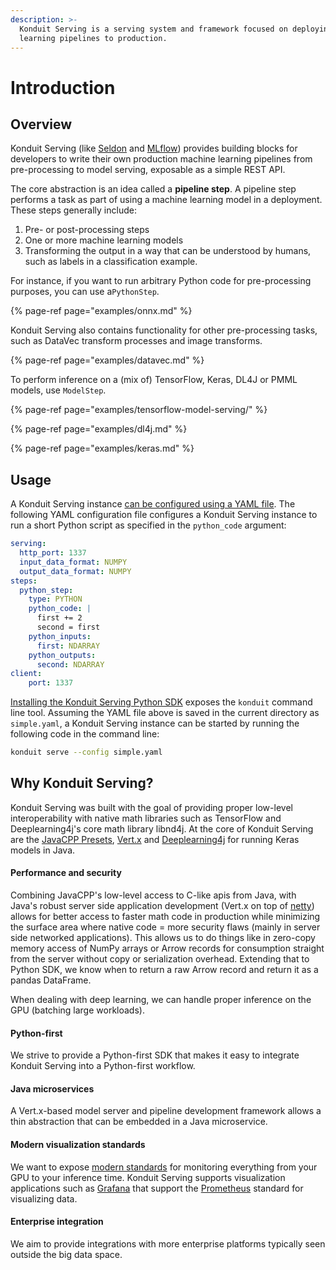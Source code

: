 ```yaml
---
description: >-
  Konduit Serving is a serving system and framework focused on deploying machine
  learning pipelines to production.
---
```


# Introduction

## Overview

Konduit Serving \(like [Seldon](http://seldon.io/) and [MLflow](http://mlflow.org/)\) provides building blocks for developers to write their own production machine learning pipelines from pre-processing to model serving, exposable as a simple REST API. 

The core abstraction is an idea called a **pipeline step**. A pipeline step performs a task as part of using a machine learning model in a deployment. These steps generally include:

1. Pre- or post-processing steps
2. One or more machine learning models
3. Transforming the output in a way that can be understood by humans, such as labels in a classification example.

For instance, if you want to run arbitrary Python code for pre-processing purposes, you can use a`PythonStep`. 

{% page-ref page="examples/onnx.md" %}

Konduit Serving also contains functionality for other pre-processing tasks, such as DataVec transform processes and image transforms. 

{% page-ref page="examples/datavec.md" %}

To perform inference on a \(mix of\) TensorFlow, Keras, DL4J or PMML models, use `ModelStep`. 

{% page-ref page="examples/tensorflow-model-serving/" %}

{% page-ref page="examples/dl4j.md" %}

{% page-ref page="examples/keras.md" %}

## Usage

A Konduit Serving instance [can be configured using a YAML file](yaml-configurations.md). The following YAML configuration file configures a Konduit Serving instance to run a short Python script as specified in the `python_code` argument:  

```yaml
serving:
  http_port: 1337
  input_data_format: NUMPY
  output_data_format: NUMPY
steps:
  python_step:
    type: PYTHON
    python_code: |
      first += 2
      second = first
    python_inputs:
      first: NDARRAY
    python_outputs:
      second: NDARRAY
client:
    port: 1337
```

[Installing the Konduit Serving Python SDK](installation.md) exposes the `konduit` command line tool. Assuming the YAML file above is saved in the current directory as `simple.yaml`, a Konduit Serving instance can be started by running the following code in the command line:

```bash
konduit serve --config simple.yaml
```

## Why Konduit Serving?

Konduit Serving was built with the goal of providing proper low-level interoperability with native math libraries such as TensorFlow and Deeplearning4j's core math library libnd4j. At the core of Konduit Serving are the [JavaCPP Presets](https://github.com/bytedeco/javacpp-presets), [Vert.x](http://vertx.io) and [Deeplearning4j](http://deeplearning4j.org) for running Keras models in Java.

#### Performance and security

Combining JavaCPP's low-level access to C-like apis from Java, with Java's robust server side application development \(Vert.x on top of [netty](http://netty.io/)\) allows for better access to faster math code in production while minimizing the surface area where native code = more security flaws \(mainly in server side networked applications\). This allows us to do things like in zero-copy memory access of NumPy arrays or Arrow records for consumption straight from the server without copy or serialization overhead. Extending that to Python SDK, we know when to return a raw Arrow record and return it as a pandas DataFrame. 

When dealing with deep learning, we can handle proper inference on the GPU \(batching large workloads\).

#### Python-first

We strive to provide a Python-first SDK that makes it easy to integrate Konduit Serving into a Python-first workflow. 

#### Java microservices

A Vert.x-based model server and pipeline development framework allows a thin abstraction that can be embedded in a Java microservice.

#### Modern visualization standards 

We want to expose [modern standards](http://prometheus.io/) for monitoring everything from your GPU to your inference time. Konduit Serving supports visualization applications such as [Grafana](http://grafana.com) that support the [Prometheus](https://prometheus.io/) standard for visualizing data.

#### Enterprise integration

We aim to provide integrations with more enterprise platforms typically seen outside the big data space.



